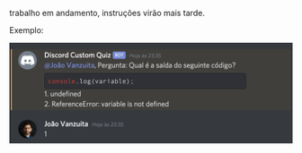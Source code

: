 trabalho em andamento, instruções virão mais tarde.

Exemplo:

![sample](./docs/imgs/quiz-sample.png)
